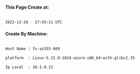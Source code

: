 
   
#### This Page Create at:

```bash

2022-12-28 - 17:43:11 UTC

```

#### Create By Machine:

```bash

Host Name : fv-az555-909

platform  : Linux-5.15.0-1024-azure-x86_64-with-glibc2.35

Ip Local  : 10.1.0.22

```

